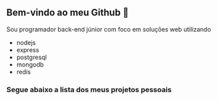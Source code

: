 ## Bem-vindo ao meu Github :wave:

Sou programador back-end júnior com foco em soluções web utilizando

* nodejs
* express
* postgresql
* mongodb
* redis

### Segue abaixo a lista dos meus projetos pessoais
